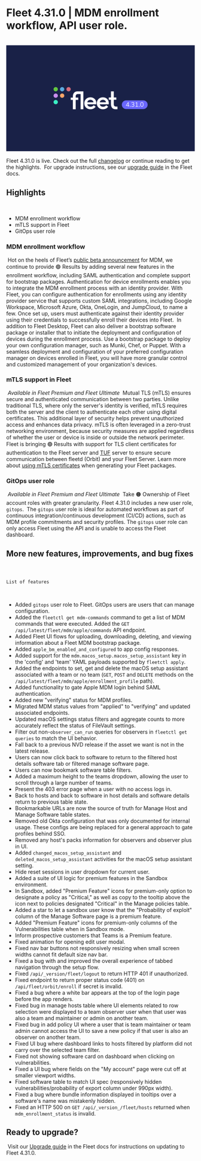 # Fleet 4.31.0 | MDM enrollment workflow, API user role.
​
![Fleet 4.31.0](../website/assets/images/articles/fleet-4.31.0-1600x900@2x.png)

Fleet 4.31.0 is live. Check out the full [changelog](https://github.com/fleetdm/fleet/releases/tag/fleet-v4.31.0) or continue reading to get the highlights.
​
For upgrade instructions, see our [upgrade guide](https://fleetdm.com/docs/deploying/upgrading-fleet) in the Fleet docs.
​
​
## Highlights
​
​
​
* MDM enrollment workflow
* mTLS support in Fleet
* GitOps user role
​
​
### MDM enrollment workflow
​
Hot on the heels of Fleet’s [public beta announcement](https://fleetdm.com/releases/fleet-introduces-mdm) for MDM, we continue to provide 🟢 Results by adding several new features in the enrollment workflow, including SAML authentication and complete support for bootstrap packages.
​
Authentication for device enrollments enables you to integrate the MDM enrollment process with an identity provider. With Fleet, you can configure authentication for enrollments using any identity provider service that supports custom SAML integrations, including Google Workspace, Microsoft Azure, Okta, OneLogin, and JumpCloud, to name a few. Once set up, users must authenticate against their identity provider using their credentials to successfully enroll their devices into Fleet. 
​
In addition to Fleet Desktop, Fleet can also deliver a bootstrap software package or installer that to initiate the deployment and configuration of devices during the enrollment process. Use a bootstrap package to deploy your own configuration manager, such as Munki, Chef, or Puppet. With a seamless deployment and configuration of your preferred configuration manager on devices enrolled in Fleet, you will have more granular control and customized management of your organization's devices.
​
​
### mTLS support in Fleet
​
_Available in Fleet Premium and Fleet Ultimate_
​
Mutual TLS (mTLS) ensures secure and authenticated communication between two parties. Unlike traditional TLS, where only the server's identity is verified, mTLS requires both the server and the client to authenticate each other using digital certificates. This additional layer of security helps prevent unauthorized access and enhances data privacy. mTLS is often leveraged in a zero-trust networking environment, because security measures are applied regardless of whether the user or device is inside or outside the network perimeter.
​
Fleet is bringing 🟢 Results with support for TLS client certificates for authentication to the Fleet server and [TUF](https://theupdateframework.io/) server to ensure secure communication between fleetd (Orbit) and your Fleet Server. Learn more about [using mTLS certificates](https://fleetdm.com/docs/using-fleet/orbit#orbit-mtls-support) when generating your Fleet packages.
​
​
### GitOps user role
​
_Available in Fleet Premium and Fleet Ultimate_
​
Take 🟠 Ownership of Fleet account roles with greater granularity. Fleet 4.31.0 includes a new user role, `gitops`. 
​
The `gitops` user role is ideal for automated workflows as part of continuous integration/continuous development (CI/CD) actions, such as MDM profile commitments and security profiles. The `gitops` user role can only access Fleet using the API and is unable to access the Fleet dashboard.
​
​
## More new features, improvements, and bug fixes
​
​
#### 
    List of features
​
​
​
* Added `gitops` user role to Fleet. GitOps users are users that can manage configuration.
* Added the `fleetctl get mdm-commands` command to get a list of MDM commands that were executed. Added the `GET /api/latest/fleet/mdm/apple/commands` API endpoint.
* Added Fleet UI flows for uploading, downloading, deleting, and viewing information about a Fleet MDM bootstrap package.
* Added `apple_bm_enabled_and_configured` to app config responses.
* Added support for the `mdm.macos_setup.macos_setup_assistant` key in the 'config' and 'team' YAML payloads supported by `fleetctl apply`.
* Added the endpoints to set, get and delete the macOS setup assistant associated with a team or no team (`GET`, `POST` and `DELETE` methods on the `/api/latest/fleet/mdm/apple/enrollment_profile` path).
* Added functionality to gate Apple MDM login behind SAML authentication.
* Added new "verifying" status for MDM profiles.
* Migrated MDM status values from "applied" to "verifying" and updated associated endpoints.
* Updated macOS settings status filters and aggregate counts to more accurately reflect the status of FileVault settings.
* Filter out non-`observer_can_run` queries for observers in `fleetctl get queries` to match the UI behavior.
* Fall back to a previous NVD release if the asset we want is not in the latest release.
* Users can now click back to software to return to the filtered host details software tab or filtered manage software page.
* Users can now bookmark software table filters.
* Added a maximum height to the teams dropdown, allowing the user to scroll through a large number of teams.
* Present the 403 error page when a user with no access logs in.
* Back to hosts and back to software in host details and software details return to previous table state.
* Bookmarkable URLs are now the source of truth for Manage Host and Manage Software table states.
* Removed old Okta configuration that was only documented for internal usage. These configs are being replaced for a general approach to gate profiles behind SSO.
* Removed any host's packs information for observers and observer plus in UI.
* Added `changed_macos_setup_assistant` and `deleted_macos_setup_assistant` activities for the macOS setup assistant setting.
* Hide reset sessions in user dropdown for current user.
* Added a suite of UI logic for premium features in the Sandbox environment.
* In Sandbox, added "Premium Feature" icons for premium-only option to designate a policy as "Critical," as well as copy to the tooltip above the icon next to policies designated "Critical" in the Manage policies table.
* Added a star to let a sandbox user know that the "Probability of exploit" column of the Manage Software page is a premium feature.
* Added "Premium Feature" icons for premium-only columns of the Vulnerabilities table when in Sandbox mode.
* Inform prospective customers that Teams is a Premium feature.
* Fixed animation for opening edit user modal.
* Fixed nav bar buttons not responsively resizing when small screen widths cannot fit default size nav bar.
* Fixed a bug with and improved the overall experience of tabbed navigation through the setup flow.
* Fixed `/api/_version/fleet/logout` to return HTTP 401 if unauthorized.
* Fixed endpoint to return proper status code (401) on `/api/fleet/orbit/enroll` if secret is invalid.
* Fixed a bug where a white bar appears at the top of the login page before the app renders.
* Fixed bug in manage hosts table where UI elements related to row selection were displayed to a team observer user when that user was also a team and maintainer or admin on another team.
* Fixed bug in add policy UI where a user that is team maintainer or team admin cannot access the UI to save a new policy if that user is also an observer on another team.
* Fixed UI bug where dashboard links to hosts filtered by platform did not carry over the selected team filter.
* Fixed not showing software card on dashboard when clicking on vulnerabilities.
* Fixed a UI bug where fields on the "My account" page were cut off at smaller viewport widths.
* Fixed software table to match UI spec (responsively hidden vulnerabilities/probability of export column under 990px width).
* Fixed a bug where bundle information displayed in tooltips over a software's name was mistakenly hidden.
* Fixed an HTTP 500 on `GET /api/_version_/fleet/hosts` returned when `mdm_enrollment_status` is invalid.
​
​
## Ready to upgrade?
​
Visit our [Upgrade guide](https://fleetdm.com/docs/deploying/upgrading-fleet) in the Fleet docs for instructions on updating to Fleet 4.31.0.

<meta name="category" value="releases">
<meta name="authorFullName" value="JD Strong">
<meta name="authorGitHubUsername" value="spokanemac">
<meta name="publishedOn" value="2023-05-01">
<meta name="articleTitle" value="MDM enrollment workflow, API user role.">
<meta name="articleImageUrl" value="../website/assets/images/articles/fleet-4.31.0-1600x900@2x.png">
